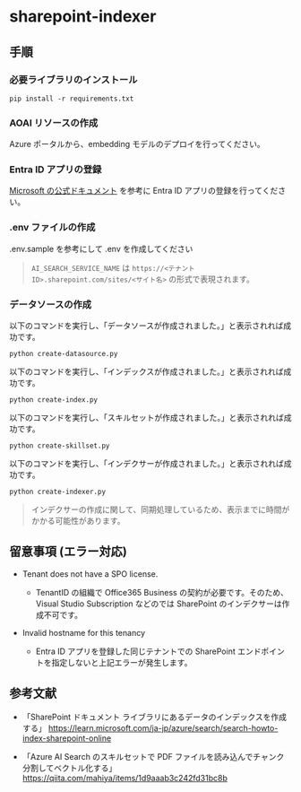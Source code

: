 # sharepoint-indexer

## 手順

### 必要ライブラリのインストール
```
pip install -r requirements.txt 
```

### AOAI リソースの作成
Azure ポータルから、embedding モデルのデプロイを行ってください。

### Entra ID アプリの登録
[Microsoft の公式ドキュメント](https://learn.microsoft.com/ja-jp/azure/search/search-howto-index-sharepoint-online) を参考に Entra ID アプリの登録を行ってください。

### .env ファイルの作成
.env.sample を参考にして .env を作成してください

> `AI_SEARCH_SERVICE_NAME` は `https://<テナント ID>.sharepoint.com/sites/<サイト名>` の形式で表現されます。

### データソースの作成
以下のコマンドを実行し、「データソースが作成されました。」と表示されれば成功です。
```
python create-datasource.py
```

以下のコマンドを実行し、「インデックスが作成されました。」と表示されれば成功です。
```
python create-index.py
```

以下のコマンドを実行し、「スキルセットが作成されました。」と表示されれば成功です。
```
python create-skillset.py
```

以下のコマンドを実行し、「インデクサーが作成されました。」と表示されれば成功です。
```
python create-indexer.py
```

> インデクサーの作成に関して、同期処理しているため、表示までに時間がかかる可能性があります。

## 留意事項 (エラー対応)
- Tenant does not have a SPO license.
  - TenantID の組織で Office365 Business の契約が必要です。そのため、Visual Studio Subscription などのでは SharePoint のインデクサーは作成不可です。

- Invalid hostname for this tenancy
  - Entra ID アプリを登録した同じテナントでの SharePoint エンドポイントを指定しないと上記エラーが発生します。

## 参考文献
- 「SharePoint ドキュメント ライブラリにあるデータのインデックスを作成する」
https://learn.microsoft.com/ja-jp/azure/search/search-howto-index-sharepoint-online

- 「Azure AI Search のスキルセットで PDF ファイルを読み込んでチャンク分割してベクトル化する」
https://qiita.com/mahiya/items/1d9aaab3c242fd31bc8b

